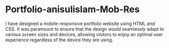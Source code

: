 # Portfolio-anisulislam-Mob-Res
I have designed a mobile-responsive portfolio website using HTML and CSS. It was paramount to ensure that the design would seamlessly adapt to various screen sizes and devices, allowing visitors to enjoy an optimal user experience regardless of the device they are using.
